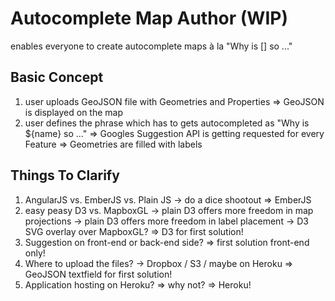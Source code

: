 #  Autocomplete Map Author (WIP)

enables everyone to create autocomplete maps à la "Why is [] so ..."

## Basic Concept

1. user uploads GeoJSON file with Geometries and Properties
   => GeoJSON is displayed on the map
2. user defines the phrase which has to gets autocompleted as "Why is ${name} so ..."
   => Googles Suggestion API is getting requested for every Feature
   => Geometries are filled with labels

## Things To Clarify

1. AngularJS vs. EmberJS vs. Plain JS
   -> do a dice shootout
   => EmberJS
2. easy peasy D3 vs. MapboxGL
   -> plain D3 offers more freedom in map projections
   -> plain D3 offers more freedom in label placement
   -> D3 SVG overlay over MapboxGL?
   => D3 for first solution!
3. Suggestion on front-end or back-end side?
   => first solution front-end only!
4. Where to upload the files?
   -> Dropbox / S3 / maybe on Heroku
   => GeoJSON textfield for first solution!
5. Application hosting on Heroku?
   => why not?
   => Heroku!